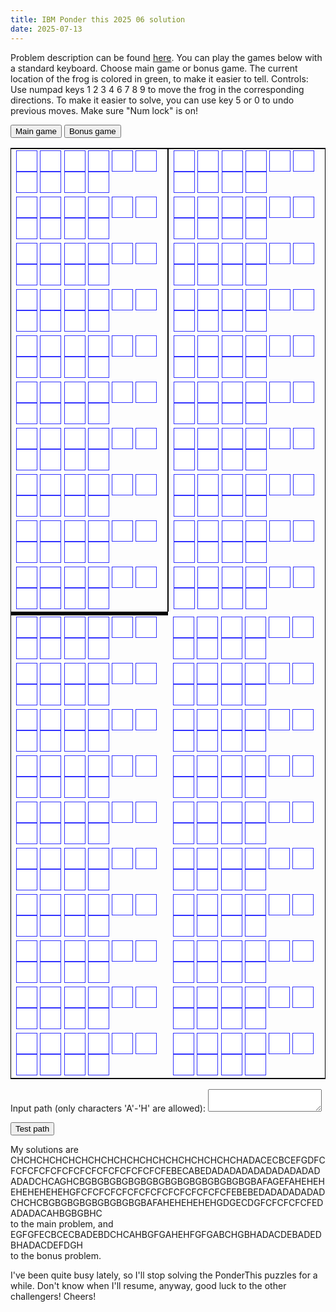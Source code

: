 ```yaml
---
title: IBM Ponder this 2025 06 solution
date: 2025-07-13
---
```

<style>
.keypad{
  border: 1px solid black;
  position: relative;
}
.key {
  border: 1px solid #3333FF;
  color: white;
  padding: 16px;
  text-align: center;
  text-decoration: none;
  display: inline-block;
  font-size: 16px;
  cursor: pointer;
}
.keyOff{
  background-color: #FFFFFF; /* Green */
}
.keyOn{
  background-color: #04AA6D; /* Green */
}
.keyEmpty{
  background-color: #FFFFFF; /* White */
}
.keyVis{
  background-color: #0000FF; /* Blue */
}
.keyForb{
  background-color: #FF0000; /* Red */
}
.keyPlayer{
  background-color: #00FF00; /*Green*/
}
#overlay,#overlay_f {
  position: absolute;
  display: none;
  height: 240px;
  width: 240px;
  background: rgba(238, 228, 218, 0.5);
  z-index: 2;
  cursor: pointer;
}
#winText{
  position: relative;
  top: 70px;
  text-align: center;
  font-size: 60px;
  font-weight: bold;
  line-height: 60px;
  text-align: center;
  color: rgb(180, 120, 120);;
}
#failText{
  position: relative;
  top: 70px;
  text-align: center;
  font-size: 60px;
  font-weight: bold;
  line-height: 60px;
  color: rgb(220, 30, 30);;
}
</style>
<p>
Problem description can be found <a href="https://research.ibm.com/haifa/ponderthis/solutions/June2025.html">here</a>.
You can play the games below with a standard keyboard.
Choose main game or bonus game.
The current location of the frog is colored in green, to make it easier to tell.
Controls: 
  Use numpad keys 1 2 3 4 6 7 8 9 to move the frog in the corresponding directions.
  To make it easier to solve, you can use key 5 or 0 to undo previous moves.
  Make sure "Num lock" is on!
</p>
<button id="game1" onclick="init1()">Main game</button>
<button id="game2" onclick="init2()">Bonus game</button>
<div>
<p id="whiteCount">
</p>
<p id="solution">
</p>
<p id="colorBefore">
</p>
</div>
<table class="keypad" id="game1">
<div id="overlay" onclick="olOff()"><div id="winText">You won!</div></div>
    <tr>
      <td style="border-right: solid 2px #000;">
      <button class="key keyEmpty" id="key0_0"></button>
      <button class="key keyEmpty" id="key0_1"></button>
      <button class="key keyEmpty" id="key0_2"></button>
      <button class="key keyEmpty" id="key0_3"></button>
      <button class="key keyEmpty" id="key0_4"></button>
      <button class="key keyEmpty" id="key0_5"></button>
      <button class="key keyEmpty" id="key0_6"></button>
      <button class="key keyEmpty" id="key0_7"></button>
      <button class="key keyEmpty" id="key0_8"></button>
      <button class="key keyEmpty" id="key0_9"></button>
	  </td>
	  <td>
      <button class="key keyEmpty" id="key0_10"></button>
      <button class="key keyEmpty" id="key0_11"></button>
      <button class="key keyEmpty" id="key0_12"></button>
      <button class="key keyEmpty" id="key0_13"></button>
      <button class="key keyEmpty" id="key0_14"></button>
      <button class="key keyEmpty" id="key0_15"></button>
      <button class="key keyEmpty" id="key0_16"></button>
      <button class="key keyEmpty" id="key0_17"></button>
      <button class="key keyEmpty" id="key0_18"></button>
      <button class="key keyEmpty" id="key0_19"></button>
      </td>
    </tr>
    <tr>
      <td style="border-right: solid 2px #000;">
      <button class="key keyEmpty" id="key1_0"></button>
      <button class="key keyEmpty" id="key1_1"></button>
      <button class="key keyEmpty" id="key1_2"></button>
      <button class="key keyEmpty" id="key1_3"></button>
      <button class="key keyEmpty" id="key1_4"></button>
      <button class="key keyEmpty" id="key1_5"></button>
      <button class="key keyEmpty" id="key1_6"></button>
      <button class="key keyEmpty" id="key1_7"></button>
      <button class="key keyEmpty" id="key1_8"></button>
      <button class="key keyEmpty" id="key1_9"></button>
	  </td>
	  <td>
      <button class="key keyEmpty" id="key1_10"></button>
      <button class="key keyEmpty" id="key1_11"></button>
      <button class="key keyEmpty" id="key1_12"></button>
      <button class="key keyEmpty" id="key1_13"></button>
      <button class="key keyEmpty" id="key1_14"></button>
      <button class="key keyEmpty" id="key1_15"></button>
      <button class="key keyEmpty" id="key1_16"></button>
      <button class="key keyEmpty" id="key1_17"></button>
      <button class="key keyEmpty" id="key1_18"></button>
      <button class="key keyEmpty" id="key1_19"></button>
      </td>
    </tr>
    <tr>
      <td style="border-right: solid 2px #000;">
      <button class="key keyEmpty" id="key2_0"></button>
      <button class="key keyEmpty" id="key2_1"></button>
      <button class="key keyEmpty" id="key2_2"></button>
      <button class="key keyEmpty" id="key2_3"></button>
      <button class="key keyEmpty" id="key2_4"></button>
      <button class="key keyEmpty" id="key2_5"></button>
      <button class="key keyEmpty" id="key2_6"></button>
      <button class="key keyEmpty" id="key2_7"></button>
      <button class="key keyEmpty" id="key2_8"></button>
      <button class="key keyEmpty" id="key2_9"></button>
	  </td>
	  <td>
      <button class="key keyEmpty" id="key2_10"></button>
      <button class="key keyEmpty" id="key2_11"></button>
      <button class="key keyEmpty" id="key2_12"></button>
      <button class="key keyEmpty" id="key2_13"></button>
      <button class="key keyEmpty" id="key2_14"></button>
      <button class="key keyEmpty" id="key2_15"></button>
      <button class="key keyEmpty" id="key2_16"></button>
      <button class="key keyEmpty" id="key2_17"></button>
      <button class="key keyEmpty" id="key2_18"></button>
      <button class="key keyEmpty" id="key2_19"></button>
      </td>
    </tr>
    <tr>
      <td style="border-right: solid 2px #000;">
      <button class="key keyEmpty" id="key3_0"></button>
      <button class="key keyEmpty" id="key3_1"></button>
      <button class="key keyEmpty" id="key3_2"></button>
      <button class="key keyEmpty" id="key3_3"></button>
      <button class="key keyEmpty" id="key3_4"></button>
      <button class="key keyEmpty" id="key3_5"></button>
      <button class="key keyEmpty" id="key3_6"></button>
      <button class="key keyEmpty" id="key3_7"></button>
      <button class="key keyEmpty" id="key3_8"></button>
      <button class="key keyEmpty" id="key3_9"></button>
	  </td>
	  <td>
      <button class="key keyEmpty" id="key3_10"></button>
      <button class="key keyEmpty" id="key3_11"></button>
      <button class="key keyEmpty" id="key3_12"></button>
      <button class="key keyEmpty" id="key3_13"></button>
      <button class="key keyEmpty" id="key3_14"></button>
      <button class="key keyEmpty" id="key3_15"></button>
      <button class="key keyEmpty" id="key3_16"></button>
      <button class="key keyEmpty" id="key3_17"></button>
      <button class="key keyEmpty" id="key3_18"></button>
      <button class="key keyEmpty" id="key3_19"></button>
      </td>
    </tr>
    <tr>
      <td style="border-right: solid 2px #000;">
      <button class="key keyEmpty" id="key4_0"></button>
      <button class="key keyEmpty" id="key4_1"></button>
      <button class="key keyEmpty" id="key4_2"></button>
      <button class="key keyEmpty" id="key4_3"></button>
      <button class="key keyEmpty" id="key4_4"></button>
      <button class="key keyEmpty" id="key4_5"></button>
      <button class="key keyEmpty" id="key4_6"></button>
      <button class="key keyEmpty" id="key4_7"></button>
      <button class="key keyEmpty" id="key4_8"></button>
      <button class="key keyEmpty" id="key4_9"></button>
	  </td>
	  <td>
      <button class="key keyEmpty" id="key4_10"></button>
      <button class="key keyEmpty" id="key4_11"></button>
      <button class="key keyEmpty" id="key4_12"></button>
      <button class="key keyEmpty" id="key4_13"></button>
      <button class="key keyEmpty" id="key4_14"></button>
      <button class="key keyEmpty" id="key4_15"></button>
      <button class="key keyEmpty" id="key4_16"></button>
      <button class="key keyEmpty" id="key4_17"></button>
      <button class="key keyEmpty" id="key4_18"></button>
      <button class="key keyEmpty" id="key4_19"></button>
      </td>
    </tr>
    <tr>
      <td style="border-right: solid 2px #000;">
      <button class="key keyEmpty" id="key5_0"></button>
      <button class="key keyEmpty" id="key5_1"></button>
      <button class="key keyEmpty" id="key5_2"></button>
      <button class="key keyEmpty" id="key5_3"></button>
      <button class="key keyEmpty" id="key5_4"></button>
      <button class="key keyEmpty" id="key5_5"></button>
      <button class="key keyEmpty" id="key5_6"></button>
      <button class="key keyEmpty" id="key5_7"></button>
      <button class="key keyEmpty" id="key5_8"></button>
      <button class="key keyEmpty" id="key5_9"></button>
	  </td>
	  <td>
      <button class="key keyEmpty" id="key5_10"></button>
      <button class="key keyEmpty" id="key5_11"></button>
      <button class="key keyEmpty" id="key5_12"></button>
      <button class="key keyEmpty" id="key5_13"></button>
      <button class="key keyEmpty" id="key5_14"></button>
      <button class="key keyEmpty" id="key5_15"></button>
      <button class="key keyEmpty" id="key5_16"></button>
      <button class="key keyEmpty" id="key5_17"></button>
      <button class="key keyEmpty" id="key5_18"></button>
      <button class="key keyEmpty" id="key5_19"></button>
      </td>
    </tr>
    <tr>
      <td style="border-right: solid 2px #000;">
      <button class="key keyEmpty" id="key6_0"></button>
      <button class="key keyEmpty" id="key6_1"></button>
      <button class="key keyEmpty" id="key6_2"></button>
      <button class="key keyEmpty" id="key6_3"></button>
      <button class="key keyEmpty" id="key6_4"></button>
      <button class="key keyEmpty" id="key6_5"></button>
      <button class="key keyEmpty" id="key6_6"></button>
      <button class="key keyEmpty" id="key6_7"></button>
      <button class="key keyEmpty" id="key6_8"></button>
      <button class="key keyEmpty" id="key6_9"></button>
	  </td>
	  <td>
      <button class="key keyEmpty" id="key6_10"></button>
      <button class="key keyEmpty" id="key6_11"></button>
      <button class="key keyEmpty" id="key6_12"></button>
      <button class="key keyEmpty" id="key6_13"></button>
      <button class="key keyEmpty" id="key6_14"></button>
      <button class="key keyEmpty" id="key6_15"></button>
      <button class="key keyEmpty" id="key6_16"></button>
      <button class="key keyEmpty" id="key6_17"></button>
      <button class="key keyEmpty" id="key6_18"></button>
      <button class="key keyEmpty" id="key6_19"></button>
      </td>
    </tr>
    <tr>
      <td style="border-right: solid 2px #000;">
      <button class="key keyEmpty" id="key7_0"></button>
      <button class="key keyEmpty" id="key7_1"></button>
      <button class="key keyEmpty" id="key7_2"></button>
      <button class="key keyEmpty" id="key7_3"></button>
      <button class="key keyEmpty" id="key7_4"></button>
      <button class="key keyEmpty" id="key7_5"></button>
      <button class="key keyEmpty" id="key7_6"></button>
      <button class="key keyEmpty" id="key7_7"></button>
      <button class="key keyEmpty" id="key7_8"></button>
      <button class="key keyEmpty" id="key7_9"></button>
	  </td>
	  <td>
      <button class="key keyEmpty" id="key7_10"></button>
      <button class="key keyEmpty" id="key7_11"></button>
      <button class="key keyEmpty" id="key7_12"></button>
      <button class="key keyEmpty" id="key7_13"></button>
      <button class="key keyEmpty" id="key7_14"></button>
      <button class="key keyEmpty" id="key7_15"></button>
      <button class="key keyEmpty" id="key7_16"></button>
      <button class="key keyEmpty" id="key7_17"></button>
      <button class="key keyEmpty" id="key7_18"></button>
      <button class="key keyEmpty" id="key7_19"></button>
      </td>
    </tr>
    <tr>
      <td style="border-right: solid 2px #000;">
      <button class="key keyEmpty" id="key8_0"></button>
      <button class="key keyEmpty" id="key8_1"></button>
      <button class="key keyEmpty" id="key8_2"></button>
      <button class="key keyEmpty" id="key8_3"></button>
      <button class="key keyEmpty" id="key8_4"></button>
      <button class="key keyEmpty" id="key8_5"></button>
      <button class="key keyEmpty" id="key8_6"></button>
      <button class="key keyEmpty" id="key8_7"></button>
      <button class="key keyEmpty" id="key8_8"></button>
      <button class="key keyEmpty" id="key8_9"></button>
	  </td>
	  <td>
      <button class="key keyEmpty" id="key8_10"></button>
      <button class="key keyEmpty" id="key8_11"></button>
      <button class="key keyEmpty" id="key8_12"></button>
      <button class="key keyEmpty" id="key8_13"></button>
      <button class="key keyEmpty" id="key8_14"></button>
      <button class="key keyEmpty" id="key8_15"></button>
      <button class="key keyEmpty" id="key8_16"></button>
      <button class="key keyEmpty" id="key8_17"></button>
      <button class="key keyEmpty" id="key8_18"></button>
      <button class="key keyEmpty" id="key8_19"></button>
      </td>
    </tr>
    <tr>
      <td style="border-right: solid 2px #000;">
      <button class="key keyEmpty" id="key9_0"></button>
      <button class="key keyEmpty" id="key9_1"></button>
      <button class="key keyEmpty" id="key9_2"></button>
      <button class="key keyEmpty" id="key9_3"></button>
      <button class="key keyEmpty" id="key9_4"></button>
      <button class="key keyEmpty" id="key9_5"></button>
      <button class="key keyEmpty" id="key9_6"></button>
      <button class="key keyEmpty" id="key9_7"></button>
      <button class="key keyEmpty" id="key9_8"></button>
      <button class="key keyEmpty" id="key9_9"></button>
	  </td>
	  <td>
      <button class="key keyEmpty" id="key9_10"></button>
      <button class="key keyEmpty" id="key9_11"></button>
      <button class="key keyEmpty" id="key9_12"></button>
      <button class="key keyEmpty" id="key9_13"></button>
      <button class="key keyEmpty" id="key9_14"></button>
      <button class="key keyEmpty" id="key9_15"></button>
      <button class="key keyEmpty" id="key9_16"></button>
      <button class="key keyEmpty" id="key9_17"></button>
      <button class="key keyEmpty" id="key9_18"></button>
      <button class="key keyEmpty" id="key9_19"></button>
      </td>
    </tr>
	<tr style="background: #000;">
	 <td colspan="1"></td>
	</tr>
    <tr>
      <td>
      <button class="key keyEmpty" id="key10_0"></button>
      <button class="key keyEmpty" id="key10_1"></button>
      <button class="key keyEmpty" id="key10_2"></button>
      <button class="key keyEmpty" id="key10_3"></button>
      <button class="key keyEmpty" id="key10_4"></button>
      <button class="key keyEmpty" id="key10_5"></button>
      <button class="key keyEmpty" id="key10_6"></button>
      <button class="key keyEmpty" id="key10_7"></button>
      <button class="key keyEmpty" id="key10_8"></button>
      <button class="key keyEmpty" id="key10_9"></button>
	  </td>
	  <td>
      <button class="key keyEmpty" id="key10_10"></button>
      <button class="key keyEmpty" id="key10_11"></button>
      <button class="key keyEmpty" id="key10_12"></button>
      <button class="key keyEmpty" id="key10_13"></button>
      <button class="key keyEmpty" id="key10_14"></button>
      <button class="key keyEmpty" id="key10_15"></button>
      <button class="key keyEmpty" id="key10_16"></button>
      <button class="key keyEmpty" id="key10_17"></button>
      <button class="key keyEmpty" id="key10_18"></button>
      <button class="key keyEmpty" id="key10_19"></button>
      </td>
    </tr>
    <tr>
      <td>
      <button class="key keyEmpty" id="key11_0"></button>
      <button class="key keyEmpty" id="key11_1"></button>
      <button class="key keyEmpty" id="key11_2"></button>
      <button class="key keyEmpty" id="key11_3"></button>
      <button class="key keyEmpty" id="key11_4"></button>
      <button class="key keyEmpty" id="key11_5"></button>
      <button class="key keyEmpty" id="key11_6"></button>
      <button class="key keyEmpty" id="key11_7"></button>
      <button class="key keyEmpty" id="key11_8"></button>
      <button class="key keyEmpty" id="key11_9"></button>
	  </td>
	  <td>
      <button class="key keyEmpty" id="key11_10"></button>
      <button class="key keyEmpty" id="key11_11"></button>
      <button class="key keyEmpty" id="key11_12"></button>
      <button class="key keyEmpty" id="key11_13"></button>
      <button class="key keyEmpty" id="key11_14"></button>
      <button class="key keyEmpty" id="key11_15"></button>
      <button class="key keyEmpty" id="key11_16"></button>
      <button class="key keyEmpty" id="key11_17"></button>
      <button class="key keyEmpty" id="key11_18"></button>
      <button class="key keyEmpty" id="key11_19"></button>
      </td>
    </tr>
    <tr>
      <td>
      <button class="key keyEmpty" id="key12_0"></button>
      <button class="key keyEmpty" id="key12_1"></button>
      <button class="key keyEmpty" id="key12_2"></button>
      <button class="key keyEmpty" id="key12_3"></button>
      <button class="key keyEmpty" id="key12_4"></button>
      <button class="key keyEmpty" id="key12_5"></button>
      <button class="key keyEmpty" id="key12_6"></button>
      <button class="key keyEmpty" id="key12_7"></button>
      <button class="key keyEmpty" id="key12_8"></button>
      <button class="key keyEmpty" id="key12_9"></button>
	  </td>
	  <td>
      <button class="key keyEmpty" id="key12_10"></button>
      <button class="key keyEmpty" id="key12_11"></button>
      <button class="key keyEmpty" id="key12_12"></button>
      <button class="key keyEmpty" id="key12_13"></button>
      <button class="key keyEmpty" id="key12_14"></button>
      <button class="key keyEmpty" id="key12_15"></button>
      <button class="key keyEmpty" id="key12_16"></button>
      <button class="key keyEmpty" id="key12_17"></button>
      <button class="key keyEmpty" id="key12_18"></button>
      <button class="key keyEmpty" id="key12_19"></button>
      </td>
    </tr>
    <tr>
      <td>
      <button class="key keyEmpty" id="key13_0"></button>
      <button class="key keyEmpty" id="key13_1"></button>
      <button class="key keyEmpty" id="key13_2"></button>
      <button class="key keyEmpty" id="key13_3"></button>
      <button class="key keyEmpty" id="key13_4"></button>
      <button class="key keyEmpty" id="key13_5"></button>
      <button class="key keyEmpty" id="key13_6"></button>
      <button class="key keyEmpty" id="key13_7"></button>
      <button class="key keyEmpty" id="key13_8"></button>
      <button class="key keyEmpty" id="key13_9"></button>
	  </td>
	  <td>
      <button class="key keyEmpty" id="key13_10"></button>
      <button class="key keyEmpty" id="key13_11"></button>
      <button class="key keyEmpty" id="key13_12"></button>
      <button class="key keyEmpty" id="key13_13"></button>
      <button class="key keyEmpty" id="key13_14"></button>
      <button class="key keyEmpty" id="key13_15"></button>
      <button class="key keyEmpty" id="key13_16"></button>
      <button class="key keyEmpty" id="key13_17"></button>
      <button class="key keyEmpty" id="key13_18"></button>
      <button class="key keyEmpty" id="key13_19"></button>
      </td>
    </tr>
    <tr>
      <td>
      <button class="key keyEmpty" id="key14_0"></button>
      <button class="key keyEmpty" id="key14_1"></button>
      <button class="key keyEmpty" id="key14_2"></button>
      <button class="key keyEmpty" id="key14_3"></button>
      <button class="key keyEmpty" id="key14_4"></button>
      <button class="key keyEmpty" id="key14_5"></button>
      <button class="key keyEmpty" id="key14_6"></button>
      <button class="key keyEmpty" id="key14_7"></button>
      <button class="key keyEmpty" id="key14_8"></button>
      <button class="key keyEmpty" id="key14_9"></button>
	  </td>
	  <td>
      <button class="key keyEmpty" id="key14_10"></button>
      <button class="key keyEmpty" id="key14_11"></button>
      <button class="key keyEmpty" id="key14_12"></button>
      <button class="key keyEmpty" id="key14_13"></button>
      <button class="key keyEmpty" id="key14_14"></button>
      <button class="key keyEmpty" id="key14_15"></button>
      <button class="key keyEmpty" id="key14_16"></button>
      <button class="key keyEmpty" id="key14_17"></button>
      <button class="key keyEmpty" id="key14_18"></button>
      <button class="key keyEmpty" id="key14_19"></button>
      </td>
    </tr>
    <tr>
      <td>
      <button class="key keyEmpty" id="key15_0"></button>
      <button class="key keyEmpty" id="key15_1"></button>
      <button class="key keyEmpty" id="key15_2"></button>
      <button class="key keyEmpty" id="key15_3"></button>
      <button class="key keyEmpty" id="key15_4"></button>
      <button class="key keyEmpty" id="key15_5"></button>
      <button class="key keyEmpty" id="key15_6"></button>
      <button class="key keyEmpty" id="key15_7"></button>
      <button class="key keyEmpty" id="key15_8"></button>
      <button class="key keyEmpty" id="key15_9"></button>
	  </td>
	  <td>
      <button class="key keyEmpty" id="key15_10"></button>
      <button class="key keyEmpty" id="key15_11"></button>
      <button class="key keyEmpty" id="key15_12"></button>
      <button class="key keyEmpty" id="key15_13"></button>
      <button class="key keyEmpty" id="key15_14"></button>
      <button class="key keyEmpty" id="key15_15"></button>
      <button class="key keyEmpty" id="key15_16"></button>
      <button class="key keyEmpty" id="key15_17"></button>
      <button class="key keyEmpty" id="key15_18"></button>
      <button class="key keyEmpty" id="key15_19"></button>
      </td>
    </tr>
    <tr>
      <td>
      <button class="key keyEmpty" id="key16_0"></button>
      <button class="key keyEmpty" id="key16_1"></button>
      <button class="key keyEmpty" id="key16_2"></button>
      <button class="key keyEmpty" id="key16_3"></button>
      <button class="key keyEmpty" id="key16_4"></button>
      <button class="key keyEmpty" id="key16_5"></button>
      <button class="key keyEmpty" id="key16_6"></button>
      <button class="key keyEmpty" id="key16_7"></button>
      <button class="key keyEmpty" id="key16_8"></button>
      <button class="key keyEmpty" id="key16_9"></button>
	  </td>
	  <td>
      <button class="key keyEmpty" id="key16_10"></button>
      <button class="key keyEmpty" id="key16_11"></button>
      <button class="key keyEmpty" id="key16_12"></button>
      <button class="key keyEmpty" id="key16_13"></button>
      <button class="key keyEmpty" id="key16_14"></button>
      <button class="key keyEmpty" id="key16_15"></button>
      <button class="key keyEmpty" id="key16_16"></button>
      <button class="key keyEmpty" id="key16_17"></button>
      <button class="key keyEmpty" id="key16_18"></button>
      <button class="key keyEmpty" id="key16_19"></button>
      </td>
    </tr>
    <tr>
      <td>
      <button class="key keyEmpty" id="key17_0"></button>
      <button class="key keyEmpty" id="key17_1"></button>
      <button class="key keyEmpty" id="key17_2"></button>
      <button class="key keyEmpty" id="key17_3"></button>
      <button class="key keyEmpty" id="key17_4"></button>
      <button class="key keyEmpty" id="key17_5"></button>
      <button class="key keyEmpty" id="key17_6"></button>
      <button class="key keyEmpty" id="key17_7"></button>
      <button class="key keyEmpty" id="key17_8"></button>
      <button class="key keyEmpty" id="key17_9"></button>
	  </td>
	  <td>
      <button class="key keyEmpty" id="key17_10"></button>
      <button class="key keyEmpty" id="key17_11"></button>
      <button class="key keyEmpty" id="key17_12"></button>
      <button class="key keyEmpty" id="key17_13"></button>
      <button class="key keyEmpty" id="key17_14"></button>
      <button class="key keyEmpty" id="key17_15"></button>
      <button class="key keyEmpty" id="key17_16"></button>
      <button class="key keyEmpty" id="key17_17"></button>
      <button class="key keyEmpty" id="key17_18"></button>
      <button class="key keyEmpty" id="key17_19"></button>
      </td>
    </tr>
    <tr>
      <td>
      <button class="key keyEmpty" id="key18_0"></button>
      <button class="key keyEmpty" id="key18_1"></button>
      <button class="key keyEmpty" id="key18_2"></button>
      <button class="key keyEmpty" id="key18_3"></button>
      <button class="key keyEmpty" id="key18_4"></button>
      <button class="key keyEmpty" id="key18_5"></button>
      <button class="key keyEmpty" id="key18_6"></button>
      <button class="key keyEmpty" id="key18_7"></button>
      <button class="key keyEmpty" id="key18_8"></button>
      <button class="key keyEmpty" id="key18_9"></button>
	  </td>
	  <td>
      <button class="key keyEmpty" id="key18_10"></button>
      <button class="key keyEmpty" id="key18_11"></button>
      <button class="key keyEmpty" id="key18_12"></button>
      <button class="key keyEmpty" id="key18_13"></button>
      <button class="key keyEmpty" id="key18_14"></button>
      <button class="key keyEmpty" id="key18_15"></button>
      <button class="key keyEmpty" id="key18_16"></button>
      <button class="key keyEmpty" id="key18_17"></button>
      <button class="key keyEmpty" id="key18_18"></button>
      <button class="key keyEmpty" id="key18_19"></button>
      </td>
    </tr>
    <tr>
      <td>
      <button class="key keyEmpty" id="key19_0"></button>
      <button class="key keyEmpty" id="key19_1"></button>
      <button class="key keyEmpty" id="key19_2"></button>
      <button class="key keyEmpty" id="key19_3"></button>
      <button class="key keyEmpty" id="key19_4"></button>
      <button class="key keyEmpty" id="key19_5"></button>
      <button class="key keyEmpty" id="key19_6"></button>
      <button class="key keyEmpty" id="key19_7"></button>
      <button class="key keyEmpty" id="key19_8"></button>
      <button class="key keyEmpty" id="key19_9"></button>
	  </td>
	  <td>
      <button class="key keyEmpty" id="key19_10"></button>
      <button class="key keyEmpty" id="key19_11"></button>
      <button class="key keyEmpty" id="key19_12"></button>
      <button class="key keyEmpty" id="key19_13"></button>
      <button class="key keyEmpty" id="key19_14"></button>
      <button class="key keyEmpty" id="key19_15"></button>
      <button class="key keyEmpty" id="key19_16"></button>
      <button class="key keyEmpty" id="key19_17"></button>
      <button class="key keyEmpty" id="key19_18"></button>
      <button class="key keyEmpty" id="key19_19"></button>
      </td>
    </tr>
</table>
<div>
<p>
Input path (only characters 'A'-'H' are allowed): <textarea id="pathInput"></textarea>
</p>
<button onclick="runInput()">
Test path
</button>
  <br/>
  <p> My solutions are
	  <br/>
CHCHCHCHCHCHCHCHCHCHCHCHCHCHCHCHCHCHADACECBCEFGDFCFCFCFCFCFCFCFCFCFCFCFCFCFCFEBECABEDADADADADADADADADADADADCHCAGHCBGBGBGBGBGBGBGBGBGBGBGBGBGBGBAFAGEFAHEHEHEHEHEHEHEHGFCFCFCFCFCFCFCFCFCFCFCFCFCFEBEBEDADADADADADCHCHCBGBGBGBGBGBGBGBGBAFAHEHEHEHEHGDGECDGFCFCFCFCFEDADADACAHBGBGBHC
	  <br/>
to the main problem, and
	  <br/>
	 EGFGFECBCECBADEBDCHCAHBGFGAHEHFGFGABCHGBHADACDEBADEDBHADACDEFDGH
	  <br/>
to the bonus problem.
  </p>
  <p>
    I've been quite busy lately, so I'll stop solving the PonderThis puzzles for a while. Don't know when I'll resume, anyway, good luck to the other challengers! Cheers!
  </p>
</div>
<script type="text/javascript">
/*Written by Yi Jiang, Aug 2021. All rights reserved.*/
var sidelength=20;//10;
var initx=0,inity=0;//initx=4,inity=4;
var path="";
var x=initx,y=inity;
var colorBefore="";//either R or W, for undo purpose
var whiteCount=sidelength*sidelength-1;
const mp=[['F','G','H'],
['E','X','A'],
['D','C','B']];
const dirmp=[[0,-1],[-1,-1],[-1,0],[-1,1],[0,1],[1,1],[1,0],[1,-1]];
(function() {
    keyNav();
})();
function init1(){
	sidelength=20;
	initx=0,inity=0;
	init();
}
function init2(){
	sidelength=10;
	initx=4,inity=4;
	init();
}
function init(){
	path="";
	document.getElementById("key"+x+"_"+y).classList.remove("keyPlayer");
	x=initx,y=inity;
	colorBefore="";
	whiteCount=sidelength*sidelength-1;
	for(let i=0;i<sidelength;++i){
		for(let j=0;j<sidelength;++j){
			key=document.getElementById("key"+i+"_"+j);
			key.classList.remove("keyForb");
			key.classList.remove("keyVis");
			key.classList.add("keyEmpty");
		}
	}
	document.getElementById("key"+x+"_"+y).classList.add("keyPlayer");
}
	function checkWin(){
		document.getElementById("whiteCount").innerText="Remaining white cells count: "+whiteCount;
		/*if(whiteCount==0)*/ document.getElementById("solution").innerText="Current path: "+path;
		//document.getElementById("colorBefore").innerText=colorBefore;//to comment out
	}
	function move(dx,dy){
		if(x+dx<0||x+dx>=sidelength||y+dy<0||y+dy>=sidelength) return;
		let nxt=document.getElementById("key"+(x+dx)+"_"+(y+dy));
		if(!nxt.classList.contains("keyEmpty")) return;
		if(x+2*dx>=0 && x+2*dx<sidelength && y+2*dy>=0 && y+2*dy<sidelength){
			let n2t=document.getElementById("key"+(x+2*dx)+"_"+(y+2*dy));
			if(n2t.classList.contains("keyVis")) return;
			let cur=document.getElementById("key"+x+"_"+y);
			cur.classList.remove("keyPlayer");
			cur.classList.add("keyVis");
			//console.log(nxt.id);
			nxt.classList.remove("keyEmpty");
			nxt.classList.add("keyPlayer");
			if(n2t.classList.contains("keyForb")) colorBefore+='R';
			else {whiteCount--;colorBefore+='W';}
			n2t.classList.remove("keyEmpty");
			n2t.classList.add("keyForb");
			x=x+dx;
			y=y+dy;
			path+=mp[dx+1][dy+1];
			whiteCount--;
			checkWin();
			return;
		}
		let cur=document.getElementById("key"+x+"_"+y);
		cur.classList.remove("keyPlayer");
		cur.classList.add("keyVis");
		nxt.classList.remove("keyEmpty");
		nxt.classList.add("keyPlayer");
		x=x+dx;
		y=y+dy;
		path+=mp[dx+1][dy+1];
		whiteCount--;
		checkWin();
	}
	function undo(){
		if(path.length==0) return;
		let dir=dirmp[path.charCodeAt(path.length-1)-"A".charCodeAt(0)];
		if(x-dir[0]>-1&&x-dir[0]<sidelength&&y-dir[1]>-1&&y-dir[1]<sidelength){
			let red=document.getElementById("key"+(x-dir[0])+"_"+(y-dir[1]));
			if(colorBefore[colorBefore.length-1]=='W'){
				red.classList.remove("keyForb");
				red.classList.add("keyEmpty");
				whiteCount++;
			}
			colorBefore=colorBefore.slice(0,-1);
		}
		let cur=document.getElementById("key"+x+"_"+y);
		cur.classList.remove("keyPlayer");
		cur.classList.add("keyEmpty");
		x+=dir[0];
		y+=dir[1];
		cur=document.getElementById("key"+x+"_"+y);
		cur.classList.remove("keyVis");
		cur.classList.add("keyPlayer");
		path=path.slice(0,-1);
		whiteCount++;
		//checkWin();//to comment out
	}
	function runInput(){
		init();
		let inputPath=document.getElementById('pathInput').value;
		for(let i=0;i<inputPath.length;++i){
			let num=inputPath.charCodeAt(i)-"A".charCodeAt(0);
			if(num<0||num>7){
				document.getElementById("solution").innerText="Current path: Wrong characters in input!!! Only 'A' to 'H' are allowed!";
				return;
			}
			move(-dirmp[num][0],-dirmp[num][1]);
		}
	}
function keyNav(){
	let start=document.getElementById("key"+x+"_"+y);
	start.classList.remove("keyEmpty");
	start.classList.add("keyPlayer");
    var holdingOverrideKey=false;
    var KeyEvent={DOM_VK_NUMPAD0:96,DOM_VK_NUMPAD1:97,DOM_VK_NUMPAD2:98,DOM_VK_NUMPAD3:99,DOM_VK_NUMPAD4:100,DOM_VK_NUMPAD5:101,DOM_VK_NUMPAD6:102,DOM_VK_NUMPAD7:103,DOM_VK_NUMPAD8:104,DOM_VK_NUMPAD9:105}
    function cancelEvent(a){
        a=a?a:window.event;
        if(a.stopPropagation){
            a.stopPropagation()}
        if(a.preventDefault){
            a.preventDefault()}
        a.cancelBubble=true;
        a.cancel=true;
        a.returnValue=false;
        return false
    }
    document.onkeydown=function(b){
        b = b || window.event;
        var target = b.target || b.srcElement;
        var targetTagName = (target.nodeType == 1) ? target.nodeName.toUpperCase() : "";
        if(!/INPUT|SELECT|TEXTAREA/.test(targetTagName)){
            if(b.altKey||b.ctrlKey||b.metaKey){
                holdingOverrideKey=true;return}
            var a=(window.event)?b.keyCode:b.which;
            switch(a){
                case KeyEvent.DOM_VK_NUMPAD1:move(1,-1);cancelEvent(b);break;
                case KeyEvent.DOM_VK_NUMPAD2:move(1,0);cancelEvent(b);break;
                case KeyEvent.DOM_VK_NUMPAD3:move(1,1);cancelEvent(b);break;
				case KeyEvent.DOM_VK_NUMPAD4:move(0,-1);cancelEvent(b);break;
				case KeyEvent.DOM_VK_NUMPAD0:case KeyEvent.DOM_VK_NUMPAD5:undo();break;
                case KeyEvent.DOM_VK_NUMPAD6:move(0,1);cancelEvent(b);break;
                case KeyEvent.DOM_VK_NUMPAD7:move(-1,-1);cancelEvent(b);break;
                case KeyEvent.DOM_VK_NUMPAD8:move(-1,0);cancelEvent(b);break;
                case KeyEvent.DOM_VK_NUMPAD9:move(-1,1);cancelEvent(b);break;
            }
        }
    }
    document.onkeyup=function(a){holdingOverrideKey=false;};
}
</script>
